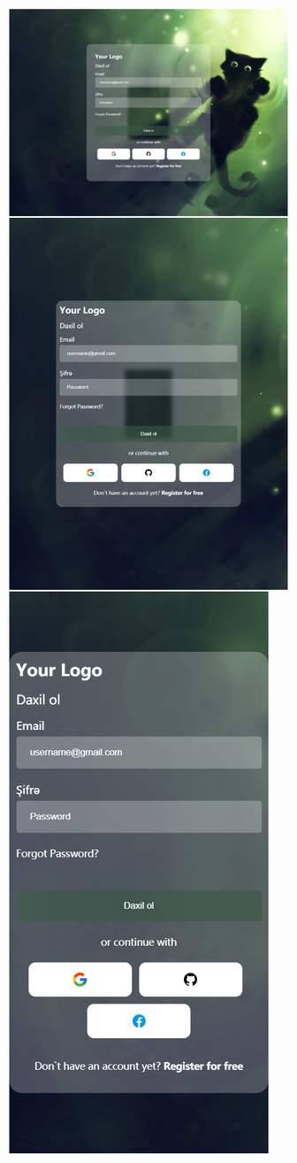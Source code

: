 <img src="127 - Full - Generic Laptop - 2022-23-6 at 5.04.41 PM.jpg" />
<img src="127 - Full - iPad - 2022-23-6 at 5.04.41 PM.jpg" />
<img src="127 - Full - iPhone X - 2022-23-6 at 5.04.41 PM.jpg" />
